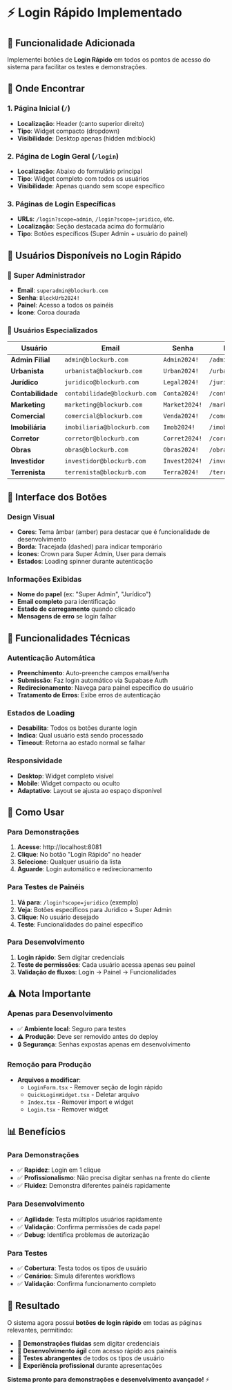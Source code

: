 # ⚡ Login Rápido Implementado

## 🎯 **Funcionalidade Adicionada**

Implementei botões de **Login Rápido** em todos os pontos de acesso do sistema para facilitar os testes e demonstrações.

## 📍 **Onde Encontrar**

### 1. **Página Inicial (`/`)**
- **Localização**: Header (canto superior direito)
- **Tipo**: Widget compacto (dropdown)
- **Visibilidade**: Desktop apenas (hidden md:block)

### 2. **Página de Login Geral (`/login`)**
- **Localização**: Abaixo do formulário principal
- **Tipo**: Widget completo com todos os usuários
- **Visibilidade**: Apenas quando sem scope específico

### 3. **Páginas de Login Específicas**
- **URLs**: `/login?scope=admin`, `/login?scope=juridico`, etc.
- **Localização**: Seção destacada acima do formulário
- **Tipo**: Botões específicos (Super Admin + usuário do painel)

## 👥 **Usuários Disponíveis no Login Rápido**

### 👑 **Super Administrador**
- **Email**: `superadmin@blockurb.com`
- **Senha**: `BlockUrb2024!`
- **Painel**: Acesso a todos os painéis
- **Ícone**: Coroa dourada

### 🏢 **Usuários Especializados**
| Usuário | Email | Senha | Painel |
|---------|-------|-------|---------|
| **Admin Filial** | `admin@blockurb.com` | `Admin2024!` | `/admin` |
| **Urbanista** | `urbanista@blockurb.com` | `Urban2024!` | `/urbanista` |
| **Jurídico** | `juridico@blockurb.com` | `Legal2024!` | `/juridico` |
| **Contabilidade** | `contabilidade@blockurb.com` | `Conta2024!` | `/contabilidade` |
| **Marketing** | `marketing@blockurb.com` | `Market2024!` | `/marketing` |
| **Comercial** | `comercial@blockurb.com` | `Venda2024!` | `/comercial` |
| **Imobiliária** | `imobiliaria@blockurb.com` | `Imob2024!` | `/imobiliaria` |
| **Corretor** | `corretor@blockurb.com` | `Corret2024!` | `/corretor` |
| **Obras** | `obras@blockurb.com` | `Obras2024!` | `/obras` |
| **Investidor** | `investidor@blockurb.com` | `Invest2024!` | `/investidor` |
| **Terrenista** | `terrenista@blockurb.com` | `Terra2024!` | `/terrenista` |

## 🎨 **Interface dos Botões**

### **Design Visual**
- **Cores**: Tema âmbar (amber) para destacar que é funcionalidade de desenvolvimento
- **Borda**: Tracejada (dashed) para indicar temporário
- **Ícones**: Crown para Super Admin, User para demais
- **Estados**: Loading spinner durante autenticação

### **Informações Exibidas**
- **Nome do papel** (ex: "Super Admin", "Jurídico")
- **Email completo** para identificação
- **Estado de carregamento** quando clicado
- **Mensagens de erro** se login falhar

## 🔧 **Funcionalidades Técnicas**

### **Autenticação Automática**
- **Preenchimento**: Auto-preenche campos email/senha
- **Submissão**: Faz login automático via Supabase Auth
- **Redirecionamento**: Navega para painel específico do usuário
- **Tratamento de Erros**: Exibe erros de autenticação

### **Estados de Loading**
- **Desabilita**: Todos os botões durante login
- **Indica**: Qual usuário está sendo processado
- **Timeout**: Retorna ao estado normal se falhar

### **Responsividade**
- **Desktop**: Widget completo visível
- **Mobile**: Widget compacto ou oculto
- **Adaptativo**: Layout se ajusta ao espaço disponível

## 🚀 **Como Usar**

### **Para Demonstrações**
1. **Acesse**: http://localhost:8081
2. **Clique**: No botão "Login Rápido" no header
3. **Selecione**: Qualquer usuário da lista
4. **Aguarde**: Login automático e redirecionamento

### **Para Testes de Painéis**
1. **Vá para**: `/login?scope=juridico` (exemplo)
2. **Veja**: Botões específicos para Jurídico + Super Admin
3. **Clique**: No usuário desejado
4. **Teste**: Funcionalidades do painel específico

### **Para Desenvolvimento**
1. **Login rápido**: Sem digitar credenciais
2. **Teste de permissões**: Cada usuário acessa apenas seu painel
3. **Validação de fluxos**: Login → Painel → Funcionalidades

## ⚠️ **Nota Importante**

### **Apenas para Desenvolvimento**
- ✅ **Ambiente local**: Seguro para testes
- ⚠️ **Produção**: Deve ser removido antes do deploy
- 🔒 **Segurança**: Senhas expostas apenas em desenvolvimento

### **Remoção para Produção**
- **Arquivos a modificar**: 
  - `LoginForm.tsx` - Remover seção de login rápido
  - `QuickLoginWidget.tsx` - Deletar arquivo
  - `Index.tsx` - Remover import e widget
  - `Login.tsx` - Remover widget

## 📊 **Benefícios**

### **Para Demonstrações**
- ✅ **Rapidez**: Login em 1 clique
- ✅ **Profissionalismo**: Não precisa digitar senhas na frente do cliente
- ✅ **Fluidez**: Demonstra diferentes painéis rapidamente

### **Para Desenvolvimento**
- ✅ **Agilidade**: Testa múltiplos usuários rapidamente
- ✅ **Validação**: Confirma permissões de cada papel
- ✅ **Debug**: Identifica problemas de autorização

### **Para Testes**
- ✅ **Cobertura**: Testa todos os tipos de usuário
- ✅ **Cenários**: Simula diferentes workflows
- ✅ **Validação**: Confirma funcionamento completo

## 🎉 **Resultado**

O sistema agora possui **botões de login rápido** em todas as páginas relevantes, permitindo:

- 🚀 **Demonstrações fluidas** sem digitar credenciais
- 🔧 **Desenvolvimento ágil** com acesso rápido aos painéis
- 🧪 **Testes abrangentes** de todos os tipos de usuário
- 🎯 **Experiência profissional** durante apresentações

**Sistema pronto para demonstrações e desenvolvimento avançado!** ⚡

